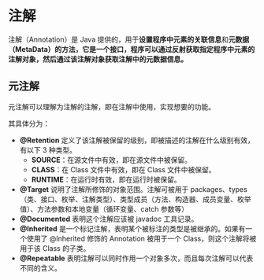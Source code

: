 # 注解

注解（Annotation）是 Java 提供的，用于**设置程序中元素的关联信息**和**元数据（MetaData）**的方法，它是一个接口，程序**可以通过反射获取指定程序中元素的注解对象，然后通过该注解对象获取注解中的元数据信息。**

## 元注解 <a href="#jian-shu-yuan-zhu-jie" id="jian-shu-yuan-zhu-jie"></a>

元注解可以理解为注解的注解，即在注解中使用，实现想要的功能。

其具体分为：

* **@Retention** 定义了该注解被保留的级别，即被描述的注解在什么级别有效，有以下 3 种类型。
  * **SOURCE**：在源文件中有效，即在源文件中被保留。
  * **CLASS**：在 Class 文件中有效，即在 Class 文件中被保留。
  * **RUNTIME**：在运行时有效，即在运行时被保留。
* **@Target** 说明了注解所修饰的对象范围。注解可被用于 packages、types（类、接口、枚举、注解类型）、类型成员（方法、构造器、成员变量、枚举值）、方法参数和本地变量（循环变量、catch 参数等）
* **@Documented** 表明这个注解应该被 javadoc 工具记录。
* **@Inherited** 是一个标记注解，表明某个被标注的类型是被继承的。如果有一个使用了 @Inherited 修饰的 Annotation 被用于一个 Class，则这个注解将被用于该 Class 的子类。
* **@Repeatable** 表明注解可以同时作用一个对象多次，而且每次注解可以代表不同的含义。
